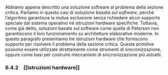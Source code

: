 Abbiamo appena descritto una soluzione software al problema della sezione critica. Parliamo in questo casi di _soluzione basata sul software_, perché l’algoritmo garantisce la mutua esclusione senza richiedere alcun supporto speciale dal sistema operativo né istruzioni hardware specifiche. Tuttavia, come già detto, soluzioni basate sul software come quella di Peterson non garantiscono il loro funzionamento su architetture elaborative moderne. In questo paragrafo presentiamo tre istruzioni hardware che forniscono supporto per risolvere il problema della sezione critica. Queste primitive possono essere utilizzate direttamente come strumenti di sincronizzazione, oppure come basi per costruire meccanismi di sincronizzazione più astratti.

### 6.4.2 [[Istruzioni hardware]]
